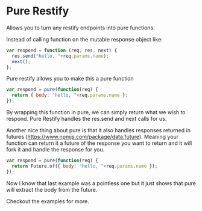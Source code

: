 # Pure Restify

Allows you to turn any restify endpoints into pure functions. 

Instead of calling function on the mutable response object like:
```javascript
var respond = function (req, res, next) {
  res.send("hello, "+req.params.name);
  next();
};
```
Pure restify allows you to make this a pure function
```javascript
var respond = pure(function(req) {
  return { body: "hello, "+req.params.name };
});
```

By wrapping this function in pure, we can simply return what we wish to respond. Pure Restify handles the res.send and next calls for us.

Another nice thing about pure is that it also handles responses returned in futures (https://www.npmjs.com/package/data.future). Meaning your function can return it a future of the response you want to return and it will fork it and handle the response for you.

```javascript
var respond = pure(function(req) {
  return Future.of({ body: "hello, "+req.params.name });
});
```

Now I know that last example was a pointless one but it just shows that pure will extract the body from the future.

Checkout the examples for more.
